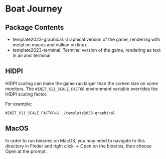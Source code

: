 # Boat Journey

## Package Contents

- template2023-graphical: Graphical version of the game, rendering with metal on macos and vulkan on linux
- template2023-terminal: Terminal version of the game, rendering as text in an ansi terminal

## HIDPI

HIDPI scaling can make the game run larger than the screen size on some monitors.
The `WINIT_X11_SCALE_FACTOR` environment variable overrides the HIDPI scaling factor.

For example:
```
WINIT_X11_SCALE_FACTOR=1 ./template2023-graphical
```

## MacOS

In order to run binaries on MacOS, you may need to navigate to this directory
in Finder and right click -> Open on the binaries, then choose Open at the
prompt.
